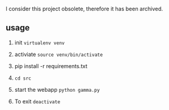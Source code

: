 I consider this project obsolete, therefore it has been archived.

usage
-------

1. init `virtualenv venv`
2. activiate `source venv/bin/activate`
3. pip install -r requirements.txt

4. `cd src`
4. start the webapp `python gamma.py`

4. To exit `deactivate`
